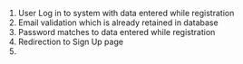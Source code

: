 1. User Log in to system with data entered while registration
2. Email validation which is already retained in database
3. Password matches to data entered while registration
4. Redirection to Sign Up page 
5.

